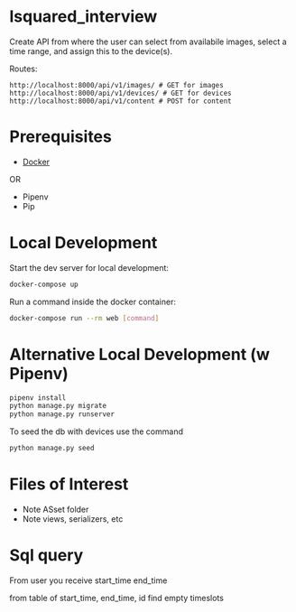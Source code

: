 # lsquared_interview

Create API from where the user can select from availabile images, select a time range, and assign this to the device(s).

Routes:

```(python)
http://localhost:8000/api/v1/images/ # GET for images
http://localhost:8000/api/v1/devices/ # GET for devices
http://localhost:8000/api/v1/content # POST for content
```

# Prerequisites

- [Docker](https://docs.docker.com/docker-for-mac/install/)

OR

- Pipenv
- Pip

# Local Development

Start the dev server for local development:

```bash
docker-compose up
```

Run a command inside the docker container:

```bash
docker-compose run --rm web [command]
```

# Alternative Local Development (w Pipenv)

```bash
pipenv install
python manage.py migrate
python manage.py runserver
```

To seed the db with devices use the command

```bash
python manage.py seed
```

# Files of Interest

- Note ASset folder
- Note views, serializers, etc

# Sql query

From user you receive
start_time
end_time

from table of start_time, end_time, id
find empty timeslots
